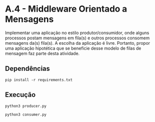 # A.4 - Middleware Orientado a Mensagens

Implementar uma aplicação no estilo produtor/consumidor, onde alguns processos postam mensagens em fila(s) e outros processos consomem mensagens da(s) fila(s).
A escolha da aplicação é livre.
Portanto, propor uma aplicação hipotética que se beneficie desse modelo de filas de mensagem faz parte desta atividade.

## Dependências

```shell
pip install -r requirements.txt
```

## Execução

```shell
python3 producer.py
```
```shell
python3 consumer.py
```